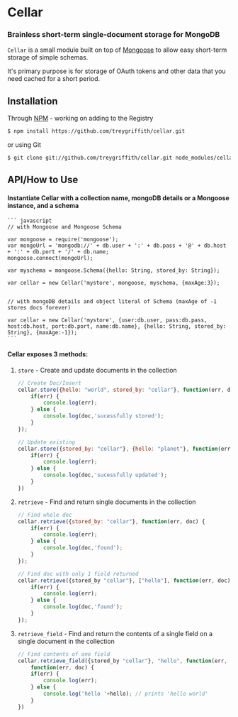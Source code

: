 Cellar
==============
### Brainless short-term single-document storage for MongoDB

`Cellar` is a small module built on top of [Mongoose](http://www.mongoosejs.com) to allow easy short-term storage of simple schemas.

It's primary purpose is for storage of OAuth tokens and other data that you need cached for a short period.

Installation
-------------

Through [NPM](http://www.npmjs.org) - working on adding to the Registry
 ``` bash
 $ npm install https://github.com/treygriffith/cellar.git
 ```

 or using Git
 ``` bash
 $ git clone git://github.com/treygriffith/cellar.git node_modules/cellar/
 ```

API/How to Use
-----------
#### Instantiate Cellar with a collection name, mongoDB details or a Mongoose instance, and a schema
	``` javascript
	// with Mongoose and Mongoose Schema

	var mongoose = require('mongoose');
	var mongoUrl = 'mongodb://' + db.user + ':' + db.pass + '@' + db.host + ':' + db.port + '/' + db.name;
	mongoose.connect(mongoUrl);

	var myschema = mongoose.Schema({hello: String, stored_by: String});

	var cellar = new Cellar('mystore', mongoose, myschema, {maxAge:3});


	// with mongoDB details and object literal of Schema (maxAge of -1 stores docs forever)

	var cellar = new Cellar('mystore', {user:db.user, pass:db.pass, host:db.host, port:db.port, name:db.name}, {hello: String, stored_by: String}, {maxAge:-1});
	```

#### Cellar exposes 3 methods:

1. `store` - Create and update documents in the collection
	``` javascript
	// Create Doc/Insert
	cellar.store({hello: "world", stored_by: "cellar"}, function(err, doc) {
		if(err) {
			console.log(err);
		} else {
			console.log(doc,'sucessfully stored');
		}
	});

	// Update existing
	cellar.store({stored_by: "cellar"}, {hello: "planet"}, function(err, doc) {
		if(err) {
			console.log(err);
		} else {
			console.log(doc,'sucessfully updated');
		}
	})
	```
2. `retrieve` - Find and return single documents in the collection
	``` javascript
	// Find whole doc
	cellar.retrieve({stored_by: "cellar"}, function(err, doc) {
		if(err) {
			console.log(err);
		} else {
			console.log(doc,'found');
		}
	});

	// Find doc with only 1 field returned
	cellar.retrieve({stored_by "cellar"}, ["hello"], function(err, doc) {
		if(err) {
			console.log(err);
		} else {
			console.log(doc,'found');
		}
	});
	```
3. `retrieve_field` - Find and return the contents of a single field on a single document in the collection
	``` javascript
	// Find contents of one field
	cellar.retrieve_field({stored_by "cellar"}, "hello", function(err, hello) {
		function(err, doc) {
		if(err) {
			console.log(err);
		} else {
			console.log('hello '+hello); // prints 'hello world'
		}
	})
	```
